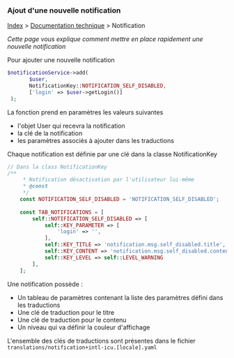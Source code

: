 ### Ajout d'une nouvelle notification

[Index](../../../index.md) > [Documentation technique](../index.md) > Notification

*Cette page vous explique comment mettre en place rapidement une nouvelle notification*

Pour ajouter une nouvelle notification

```php
$notificationService->add(
       $user,
       NotificationKey::NOTIFICATION_SELF_DISABLED,
       ['login' => $user->getLogin()]
 );
```
La fonction prend en paramètres les valeurs suivantes
* l'objet User qui recevra la notification
* la clé de la notification
* les paramètres associés à ajouter dans les traductions

Chaque notification est définie par une clé dans la classe NotificationKey

```php
// Dans la class NotificationKey
/**
     * Notification désactivation par l'utilisateur lui-même
     * @const
     */
    const NOTIFICATION_SELF_DISABLED = 'NOTIFICATION_SELF_DISABLED';
    
    const TAB_NOTIFICATIONS = [
        self::NOTIFICATION_SELF_DISABLED => [
            self::KEY_PARAMETER => [
                'login' => '',
            ],
            self::KEY_TITLE => 'notification.msg.self_disabled.title',
            self::KEY_CONTENT => 'notification.msg.self_disabled.content',
            self::KEY_LEVEL => self::LEVEL_WARNING
        ],
    ];
```
Une notification possède :
* Un tableau de paramètres contenant la liste des paramètres défini dans les traductions
* Une clé de traduction pour le titre
* Une clé de traduction pour le contenu
* Un niveau qui va définir la couleur d'affichage

L'ensemble des clés de traductions sont présentes dans le fichier ``translations/notification+intl-icu.[locale].yaml``

